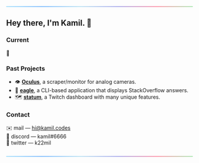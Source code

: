 ![line](https://github.com/k9mil/k9mil/blob/master/rgb_line.gif)
## Hey there, I'm Kamil. 👋

### Current

👀

### Past Projects
- 👁️ **[Oculus](https://github.com/k9mil/oculus)**, a scraper/monitor for analog cameras.
- 🦅 **[eagle](https://github.com/k9mil/eagle)**, a CLI-based application that displays StackOverflow answers.
- 🗺️ **[statum](https://github.com/k9mil/statum)**, a Twitch dashboard with many unique features.

### Contact

✉️ mail — [hi@kamil.codes](mailto:hi@kamil.codes)\
💬 discord — kamil#6666\
🦜 twitter — k22mil

![line](https://github.com/k9mil/k9mil/blob/master/rgb_line.gif)

